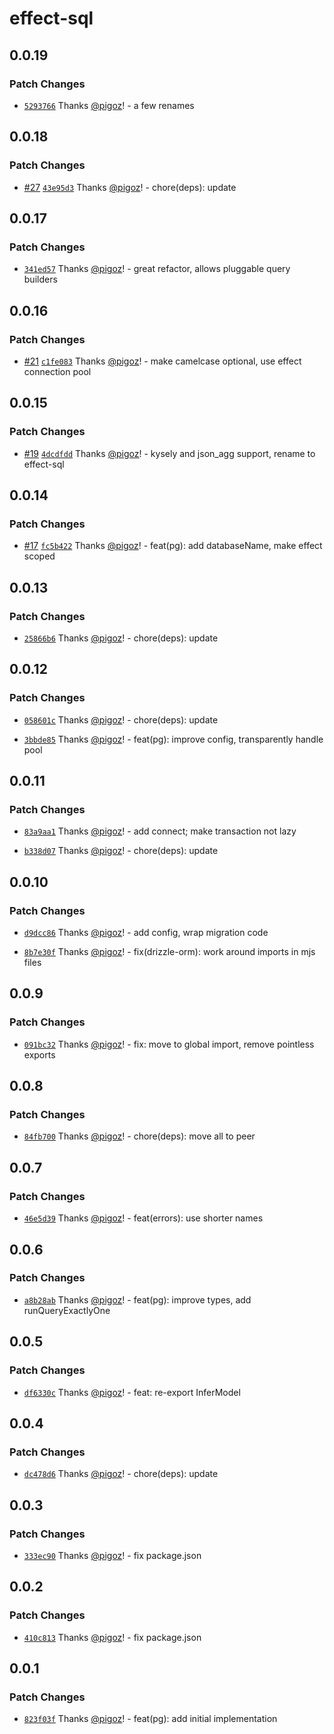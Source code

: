 # effect-sql

## 0.0.19

### Patch Changes

- [`5293766`](https://github.com/pigoz/effect-sql/commit/5293766396dad9f165643b4c1d8ca072e404675f) Thanks [@pigoz](https://github.com/pigoz)! - a few renames

## 0.0.18

### Patch Changes

- [#27](https://github.com/pigoz/effect-sql/pull/27) [`43e95d3`](https://github.com/pigoz/effect-sql/commit/43e95d3dcf36f515d5fea18473c3c049f35467f8) Thanks [@pigoz](https://github.com/pigoz)! - chore(deps): update

## 0.0.17

### Patch Changes

- [`341ed57`](https://github.com/pigoz/effect-sql/commit/341ed5757275f7c63080d73ee9a679927d355624) Thanks [@pigoz](https://github.com/pigoz)! - great refactor, allows pluggable query builders

## 0.0.16

### Patch Changes

- [#21](https://github.com/pigoz/effect-sql/pull/21) [`c1fe083`](https://github.com/pigoz/effect-sql/commit/c1fe08312d8b836bd27b6147bc79800e604ee328) Thanks [@pigoz](https://github.com/pigoz)! - make camelcase optional, use effect connection pool

## 0.0.15

### Patch Changes

- [#19](https://github.com/pigoz/effect-sql/pull/19) [`4dcdfdd`](https://github.com/pigoz/effect-sql/commit/4dcdfddb01684b63628acb484ea0b23fea2bf3a9) Thanks [@pigoz](https://github.com/pigoz)! - kysely and json_agg support, rename to effect-sql

## 0.0.14

### Patch Changes

- [#17](https://github.com/pigoz/effect-sql/pull/17) [`fc5b422`](https://github.com/pigoz/effect-sql/commit/fc5b42268da0649eadb2e1383ebf7d9c80ab9417) Thanks [@pigoz](https://github.com/pigoz)! - feat(pg): add databaseName, make effect scoped

## 0.0.13

### Patch Changes

- [`25866b6`](https://github.com/pigoz/effect-sql/commit/25866b60ca2b18b97c1dea6cf06962e7a4f94d04) Thanks [@pigoz](https://github.com/pigoz)! - chore(deps): update

## 0.0.12

### Patch Changes

- [`058601c`](https://github.com/pigoz/effect-sql/commit/058601c6708d3e0150ad256749e6f9dff106cd52) Thanks [@pigoz](https://github.com/pigoz)! - chore(deps): update

- [`3bbde85`](https://github.com/pigoz/effect-sql/commit/3bbde8571a252917864ff303d44f4215f89a309b) Thanks [@pigoz](https://github.com/pigoz)! - feat(pg): improve config, transparently handle pool

## 0.0.11

### Patch Changes

- [`83a9aa1`](https://github.com/pigoz/effect-sql/commit/83a9aa17a1da6f0311d961fa002cebc5dd493b84) Thanks [@pigoz](https://github.com/pigoz)! - add connect; make transaction not lazy

- [`b338d07`](https://github.com/pigoz/effect-sql/commit/b338d07629e6bf7652db91b9ca4edfdba4daa6a2) Thanks [@pigoz](https://github.com/pigoz)! - chore(deps): update

## 0.0.10

### Patch Changes

- [`d9dcc86`](https://github.com/pigoz/effect-sql/commit/d9dcc862a852db4aeb0a73b94b6f3a40c89a6264) Thanks [@pigoz](https://github.com/pigoz)! - add config, wrap migration code

- [`8b7e30f`](https://github.com/pigoz/effect-sql/commit/8b7e30fcd8a24d7d31d7aed75c81b024c95d9465) Thanks [@pigoz](https://github.com/pigoz)! - fix(drizzle-orm): work around imports in mjs files

## 0.0.9

### Patch Changes

- [`091bc32`](https://github.com/pigoz/effect-sql/commit/091bc32fdeff9ab14d918c47f0d0776f3f56c303) Thanks [@pigoz](https://github.com/pigoz)! - fix: move to global import, remove pointless exports

## 0.0.8

### Patch Changes

- [`84fb700`](https://github.com/pigoz/effect-sql/commit/84fb7000f09356a57c56f6a7ad2121835273f7fe) Thanks [@pigoz](https://github.com/pigoz)! - chore(deps): move all to peer

## 0.0.7

### Patch Changes

- [`46e5d39`](https://github.com/pigoz/effect-sql/commit/46e5d39e63011ec8e13b820954bd9e70ef3632f4) Thanks [@pigoz](https://github.com/pigoz)! - feat(errors): use shorter names

## 0.0.6

### Patch Changes

- [`a8b28ab`](https://github.com/pigoz/effect-sql/commit/a8b28ab8467ba8ef5d3dfece48ce56c7742e7d30) Thanks [@pigoz](https://github.com/pigoz)! - feat(pg): improve types, add runQueryExactlyOne

## 0.0.5

### Patch Changes

- [`df6330c`](https://github.com/pigoz/effect-sql/commit/df6330cb843dad70e49aa55ee1824dfa7257fe81) Thanks [@pigoz](https://github.com/pigoz)! - feat: re-export InferModel

## 0.0.4

### Patch Changes

- [`dc478d6`](https://github.com/pigoz/effect-sql/commit/dc478d69b0714d7816fae4c3e10d8a370aa24d74) Thanks [@pigoz](https://github.com/pigoz)! - chore(deps): update

## 0.0.3

### Patch Changes

- [`333ec90`](https://github.com/pigoz/effect-sql/commit/333ec90f83e2bae051c94891fc86e0725d3d5a9f) Thanks [@pigoz](https://github.com/pigoz)! - fix package.json

## 0.0.2

### Patch Changes

- [`410c813`](https://github.com/pigoz/effect-sql/commit/410c813006d7d6d9e295c3199a77f63d68b165f1) Thanks [@pigoz](https://github.com/pigoz)! - fix package.json

## 0.0.1

### Patch Changes

- [`823f03f`](https://github.com/pigoz/effect-sql/commit/823f03f3431df88baedb9e58bebe0745044de287) Thanks [@pigoz](https://github.com/pigoz)! - feat(pg): add initial implementation

